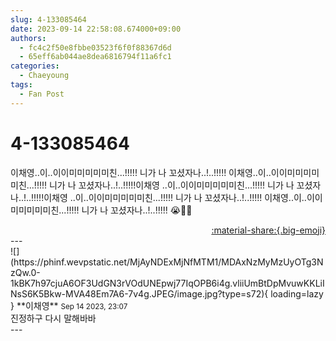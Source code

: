 ```yaml
---
slug: 4-133085464
date: 2023-09-14 22:58:08.674000+09:00
authors:
  - fc4c2f50e8fbbe03523f6f0f88367d6d
  - 65eff6ab044ae8dea6816794f11a6fc1
categories:
  - Chaeyoung
tags:
  - Fan Post
---
```


# 4-133085464

<div class="post-container" markdown="1">
<div class="content-container md-sidebar__scrollwrap" markdown="1">

이채영..이..이이미미미미미친...!!!!! 니가 나 꼬셨자나..!..!!!!! 이채영..이..이이미미미미미친...!!!!! 니가 나 꼬셨자나..!..!!!!!이채영 ..이..이이미미미미미친...!!!!! 니가 나 꼬셨자나..!..!!!!!이채영 ..이..이이미미미미미친...!!!!! 니가 나 꼬셨자나..!..!!!!! 이채영..이..이이미미미미미친...!!!!! 니가 나 꼬셨자나..!..!!!!! 😭🫶🏻

</div>
</div>

<div style="text-align: right;" markdown="1">
<a href="https://weverse.io/fromis9/fanpost/4-133085464" style="text-align: right;">:material-share:{.big-emoji}</a>
</div>
---

<div class="comments-container md-sidebar__scrollwrap" markdown="1">
<div class="comment" markdown="1">
<div class='id-container' markdown="1">
![](https://phinf.wevpstatic.net/MjAyNDExMjNfMTM1/MDAxNzMyMzUyOTg3NzQw.0-1kBK7h97cjuA6OF3UdGN3rVOdUNEpwj77IqOPB6i4g.vliiUmBtDpMvuwKKLiINsS6K5Bkw-MVA48Em7A6-7v4g.JPEG/image.jpg?type=s72){ loading=lazy }
**<span class="artist">이채영</span>** <small>Sep 14 2023, 23:07</small><br>
</div>
<div class='comment-body' markdown="1">
진정하구 다시 말해바바
</div>
</div>
</div>
---
